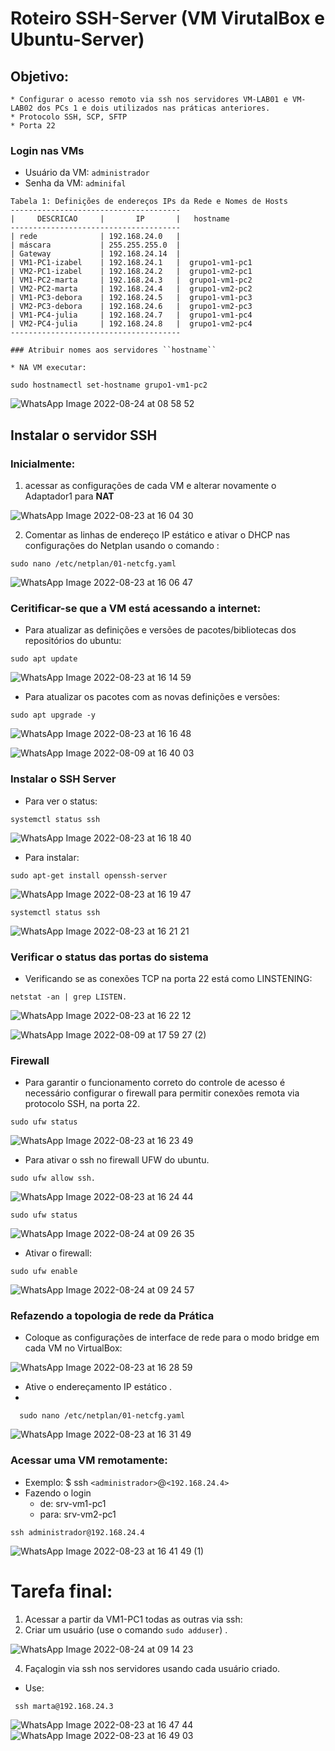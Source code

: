 # Roteiro SSH-Server (VM VirutalBox e Ubuntu-Server)

## Objetivo:
    * Configurar o acesso remoto via ssh nos servidores VM-LAB01 e VM-LAB02 dos PCs 1 e dois utilizados nas práticas anteriores.
    * Protocolo SSH, SCP, SFTP 
    * Porta 22
### Login nas VMs

* Usuário da VM: ``administrador``
* Senha da VM: ``adminifal``


```
Tabela 1: Definições de endereços IPs da Rede e Nomes de Hosts
--------------------------------------
|     DESCRICAO     |       IP       |   hostname
--------------------------------------
| rede              | 192.168.24.0   |  
| máscara           | 255.255.255.0  | 
| Gateway           | 192.168.24.14  |  
| VM1-PC1-izabel    | 192.168.24.1   |  grupo1-vm1-pc1
| VM2-PC1-izabel    | 192.168.24.2   |  grupo1-vm2-pc1
| VM1-PC2-marta     | 192.168.24.3   |  grupo1-vm1-pc2
| VM2-PC2-marta     | 192.168.24.4   |  grupo1-vm2-pc2
| VM1-PC3-debora    | 192.168.24.5   |  grupo1-vm1-pc3
| VM2-PC3-debora    | 192.168.24.6   |  grupo1-vm2-pc3
| VM1-PC4-julia     | 192.168.24.7   |  grupo1-vm1-pc4
| VM2-PC4-julia     | 192.168.24.8   |  grupo1-vm2-pc4
--------------------------------------

### Atribuir nomes aos servidores ``hostname``

* NA VM executar:

sudo hostnamectl set-hostname grupo1-vm1-pc2
```

![WhatsApp Image 2022-08-24 at 08 58 52](https://user-images.githubusercontent.com/103062784/186412988-fe47f99d-a590-490c-b368-ce7a81eb1b91.jpeg)


## Instalar o servidor SSH

### Inicialmente:
   1. acessar as configurações de cada VM e alterar novamente o Adaptador1 para **NAT**
   
![WhatsApp Image 2022-08-23 at 16 04 30](https://user-images.githubusercontent.com/103062784/186413199-fe692b27-6095-42e7-938d-cf3d97474570.jpeg)


   2. Comentar as linhas de endereço IP estático e ativar o DHCP nas configurações do Netplan usando o comando :
  
  ```shell
  sudo nano /etc/netplan/01-netcfg.yaml
  ```
  
  ![WhatsApp Image 2022-08-23 at 16 06 47](https://user-images.githubusercontent.com/103062784/186413326-74b90cbe-6e71-4859-8b21-57623dc1ddc6.jpeg)

   
### Ceritificar-se que a VM está acessando a internet:

* Para atualizar as definições e versões de pacotes/bibliotecas dos repositórios do ubuntu:

```shell
sudo apt update        
```

![WhatsApp Image 2022-08-23 at 16 14 59](https://user-images.githubusercontent.com/103062784/186413396-45f409e1-5d36-452d-9df2-1d38fe4733dc.jpeg)

* Para atualizar os pacotes com as novas definições e versões:

```shell
sudo apt upgrade -y  
```

![WhatsApp Image 2022-08-23 at 16 16 48](https://user-images.githubusercontent.com/103062784/186413582-e1edf441-d3a2-4407-9918-b1bd55a03c0e.jpeg)


![WhatsApp Image 2022-08-09 at 16 40 03](https://user-images.githubusercontent.com/103062784/184230024-ba20e666-0571-40ae-89a7-4659e5db0465.jpeg)

### Instalar o SSH Server

* Para ver o status:

```shell
systemctl status ssh
```

![WhatsApp Image 2022-08-23 at 16 18 40](https://user-images.githubusercontent.com/103062784/186413701-561f02f7-3a54-467d-aa6a-72092ab9c166.jpeg)

* Para instalar:


``` shell
sudo apt-get install openssh-server
```
![WhatsApp Image 2022-08-23 at 16 19 47](https://user-images.githubusercontent.com/103062784/186413785-2a42e60d-605d-4246-8634-3451437cf427.jpeg)



```shell
systemctl status ssh
```

![WhatsApp Image 2022-08-23 at 16 21 21](https://user-images.githubusercontent.com/103062784/186413858-91c239b5-15c9-46bc-97ea-0ad6ffa8c33f.jpeg)




### Verificar o status das portas do sistema

* Verificando se as conexões TCP na porta 22 está como LINSTENING:

``` shell
netstat -an | grep LISTEN.  
```
![WhatsApp Image 2022-08-23 at 16 22 12](https://user-images.githubusercontent.com/103062784/186413961-1c6ddafc-3cdd-48c6-af04-e73131dc63cb.jpeg)



![WhatsApp Image 2022-08-09 at 17 59 27 (2)](https://user-images.githubusercontent.com/103062784/184234550-f1c3a047-c69b-4f71-b692-da15e9fca324.jpeg)


### Firewall 
* Para garantir o funcionamento correto do controle de acesso é necessário configurar o firewall para permitir conexões remota via protocolo SSH, na porta 22.
 
```shell
sudo ufw status
```

![WhatsApp Image 2022-08-23 at 16 23 49](https://user-images.githubusercontent.com/103062784/186414205-82eeb75b-5aff-4ec1-ba27-2ceb5806c88a.jpeg)

* Para ativar o ssh no firewall UFW do ubuntu.

```shell
sudo ufw allow ssh.    
```
![WhatsApp Image 2022-08-23 at 16 24 44](https://user-images.githubusercontent.com/103062784/186414270-6a978c7e-67b0-4d62-8db7-fdbbcf2b7670.jpeg)


```shell
sudo ufw status
```

![WhatsApp Image 2022-08-24 at 09 26 35](https://user-images.githubusercontent.com/103062784/186418100-9604f84f-7114-4b2c-8a68-45461dad2b8a.jpeg)

* Ativar o firewall:
```shell 
sudo ufw enable
```

![WhatsApp Image 2022-08-24 at 09 24 57](https://user-images.githubusercontent.com/103062784/186417839-90f1e71f-f69f-4001-a570-73e3171d0fe9.jpeg)

### Refazendo a topologia de rede da Prática
* Coloque as configurações de interface de rede para o modo bridge em cada VM no VirtualBox:

![WhatsApp Image 2022-08-23 at 16 28 59](https://user-images.githubusercontent.com/103062784/186414445-dd10b3ac-59ec-4df9-a0f4-00e0ed347740.jpeg)


* Ative o endereçamento IP estático .
* 
```shell
  sudo nano /etc/netplan/01-netcfg.yaml
  ```
  
![WhatsApp Image 2022-08-23 at 16 31 49](https://user-images.githubusercontent.com/103062784/186414529-9b8544c3-a7de-4096-8f9a-e281101d3b56.jpeg)


### Acessar uma VM remotamente:

* Exemplo: $ ssh ``<administrador>``@``<192.168.24.4>``
* Fazendo o login 
   * de: srv-vm1-pc1    
   * para: srv-vm2-pc1

```shell
ssh administrador@192.168.24.4
```

![WhatsApp Image 2022-08-23 at 16 41 49 (1)](https://user-images.githubusercontent.com/103062784/186414779-64a7fe71-b0b9-44be-a538-96e6cebb7a47.jpeg)

# Tarefa final:

1) Acessar a partir da VM1-PC1 todas as outras via ssh:
2) Criar um usuário (use o comando ``sudo adduser``) .



![WhatsApp Image 2022-08-24 at 09 14 23](https://user-images.githubusercontent.com/103062784/186415648-54bd9143-9ec7-40bc-a607-62595ebd4204.jpeg)


4) Façalogin via ssh nos servidores usando cada usuário criado.
* Use:
 ```shell
  ssh marta@192.168.24.3
  ```
![WhatsApp Image 2022-08-23 at 16 47 44](https://user-images.githubusercontent.com/103062784/186415777-2f181263-37f5-4bd5-a3c9-7c1187207b67.jpeg)
![WhatsApp Image 2022-08-23 at 16 49 03](https://user-images.githubusercontent.com/103062784/186415856-4afec1b1-f0d7-4414-b90f-b0cf8ab5ac1d.jpeg)

